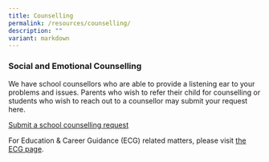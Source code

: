 ```yaml
---
title: Counselling
permalink: /resources/counselling/
description: ""
variant: markdown
---
```

### Social and Emotional Counselling

We have school counsellors who are able to provide a listening ear to your problems and issues. Parents who wish to refer their child for counselling or students who wish to reach out to a counsellor may submit your request here.

<a class="call-to-action-button" href="https://for.edu.sg/wdl-referform">Submit a school counselling request</a>

For Education &amp; Career Guidance (ECG) related matters, please visit&nbsp;[the ECG page](/resources/ecg/).